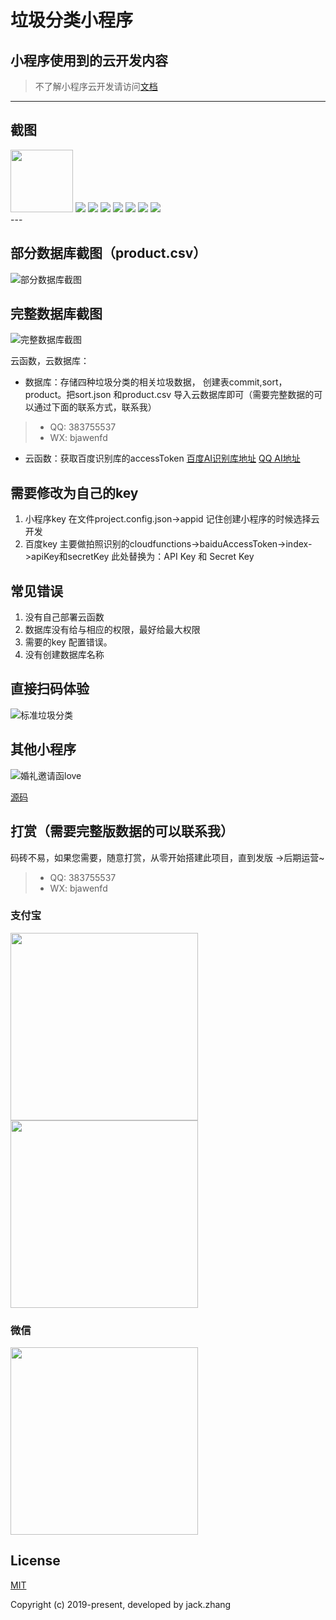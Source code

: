 # 垃圾分类小程序
## 小程序使用到的云开发内容
> 不了解小程序云开发请访问[文档](https://developers.weixin.qq.com/miniprogram/dev/wxcloud/basis/getting-started.html)

---
## 截图
<div >
    <img src='https://gitee.com/lwzhang1101/images/raw/master/img/garbage/07.jpg' style='max-width:100px!important;width:100px!important;'>
    <img src='https://gitee.com/lwzhang1101/images/raw/master/img/garbage/02.png' style='style='max-width:100px!important;width:100px!important;'>
    <img src='https://gitee.com/lwzhang1101/images/raw/master/img/garbage/03.png' style='style='max-width:100px!important;width:100px!important;'>
    <img src='https://gitee.com/lwzhang1101/images/raw/master/img/garbage/04.png' style='style='max-width:100px!important;width:100px!important;'>
    <img src='https://gitee.com/lwzhang1101/images/raw/master/img/garbage/05.jpg' style='style='max-width:100px!important;width:100px!important;'>
    <img src='https://gitee.com/lwzhang1101/images/raw/master/img/garbage/06.jpg' style='style='max-width:100px!important;width:100px!important;'>
    <img src='https://gitee.com/lwzhang1101/images/raw/master/img/garbage/09.jpg' style='style='max-width:100px!important;width:100px!important;'>
    <img src='https://gitee.com/lwzhang1101/images/raw/master/img/garbage/10.jpg' style='style='max-width:100px!important;width:100px!important;'>
</div>
---


## 部分数据库截图（product.csv）
![部分数据库截图](https://gitee.com/lwzhang1101/images/raw/master/img/garbage/tiyan.jpg)
## 完整数据库截图
![完整数据库截图](https://gitee.com/lwzhang1101/images/raw/master/img/garbage/wanz.jpg)

云函数，云数据库：
- 数据库：存储四种垃圾分类的相关垃圾数据， 创建表commit,sort，product。把sort.json 和product.csv 导入云数据库即可（需要完整数据的可以通过下面的联系方式，联系我）
> * QQ: 383755537
> * WX: bjawenfd
- 云函数：获取百度识别库的accessToken
[百度AI识别库地址](http://ai.baidu.com/docs#/ImageClassify-API/ebc492b1)
[QQ AI地址](https://ai.qq.com/)

## 需要修改为自己的key 
1. 小程序key 在文件project.config.json->appid 记住创建小程序的时候选择云开发
2. 百度key 主要做拍照识别的cloudfunctions->baiduAccessToken->index->apiKey和secretKey
此处替换为：API Key 和 Secret Key

## 常见错误
1. 没有自己部署云函数
2. 数据库没有给与相应的权限，最好给最大权限
3. 需要的key 配置错误。
4. 没有创建数据库名称

## 直接扫码体验
![标准垃圾分类](https://gitee.com/lwzhang1101/images/raw/master/img/garbage/erweima01.jpg)
## 其他小程序
![婚礼邀请函love](https://gitee.com/lwzhang1101/images/raw/master/img/marry/自制婚礼请柬1.jpg)

[源码](https://github.com/zhangliwen1101/wedding)

## 打赏（需要完整版数据的可以联系我）
码砖不易，如果您需要，随意打赏，从零开始搭建此项目，直到发版 ->后期运营~
> * QQ: 383755537
> * WX: bjawenfd

### 支付宝

<img src="https://gitee.com/lwzhang1101/images/raw/master/img/zhifubaoshou.png" width="300" /> <img src="https://gitee.com/lwzhang1101/images/raw/master/img/zhifubaohong.png" width="300" />

### 微信

<img src="https://gitee.com/lwzhang1101/images/raw/master/img/weixinshou.png" width="300" />

## License

[MIT](http://opensource.org/licenses/MIT)

Copyright (c) 2019-present, developed by jack.zhang

 
